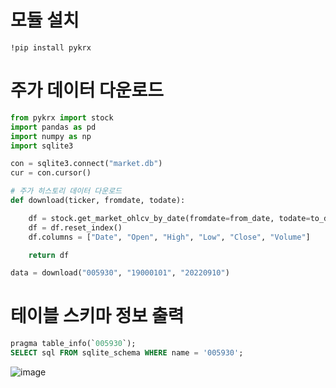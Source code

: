 # 모듈 설치
```
!pip install pykrx

```

# 주가 데이터 다운로드
```python
from pykrx import stock
import pandas as pd
import numpy as np
import sqlite3

con = sqlite3.connect("market.db")
cur = con.cursor()

# 주가 히스토리 데이터 다운로드
def download(ticker, fromdate, todate):

    df = stock.get_market_ohlcv_by_date(fromdate=from_date, todate=to_date, ticker=ticker)
    df = df.reset_index()
    df.columns = ["Date", "Open", "High", "Low", "Close", "Volume"]

    return df

data = download("005930", "19000101", "20220910")

```

# 테이블 스키마 정보 출력
```sql
pragma table_info(`005930`);
SELECT sql FROM sqlite_schema WHERE name = '005930';

```

![image](https://user-images.githubusercontent.com/102650331/189483526-e377b683-a24c-4c1f-a2fa-d37ec1c13e12.png)

